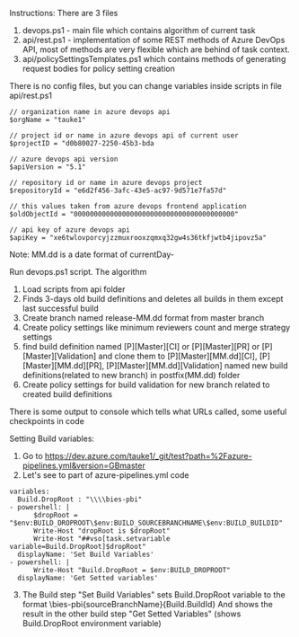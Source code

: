 Instructions:
There are 3 files
1) devops.ps1 - main file which contains algorithm of current task
2) api/rest.ps1 - implementation of some REST methods of Azure DevOps API, most of methods are very flexible which are behind of task context. 
3) api/policySettingsTemplates.ps1 which contains methods of generating request bodies for policy setting creation

There is no config files, but you can change variables inside scripts in file api/rest.ps1
```
// organization name in azure devops api
$orgName = "tauke1"

// project id or name in azure devops api of current user
$projectID = "d0b80027-2250-45b3-bda

// azure devops api version
$apiVersion = "5.1"

// repository id or name in azure devops project
$repositoryId = "e6d2f456-3afc-43e5-ac97-9d571e7fa57d"

// this values taken from azure devops frontend application
$oldObjectId = "0000000000000000000000000000000000000000"

// api key of azure devops api
$apiKey = "xe6twlovporcyjzzmuxrooxzqmxq32gw4s36tkfjwtb4jipovz5a"
```

Note: MM.dd is a date format of currentDay-

Run devops.ps1 script.
The algorithm
1) Load scripts from api folder
2) Finds 3-days old build definitions and deletes all builds in them except last successful build
3) Create branch named release-MM.dd format from master branch
4) Create policy settings like minimum reviewers count and merge strategy settings
5) find build definition named [P][Master][CI] or [P][Master][PR] or [P][Master][Validation] and clone them to [P][Master][MM.dd][CI], [P][Master][MM.dd][PR], [P][Master][MM.dd][Validation] named new build definitions(related to new branch) in postfix(MM.dd) folder
6) Create policy settings for build validation for new branch related to created build definitions

There is some output to console which tells what URLs called, some useful checkpoints in code

Setting Build variables:
1) Go to https://dev.azure.com/tauke1/_git/test?path=%2Fazure-pipelines.yml&version=GBmaster
2) Let's see to part of azure-pipelines.yml code
```
variables:
  Build.DropRoot : "\\\\bies-pbi"
- powershell: |
      $dropRoot = "$env:BUILD_DROPROOT\$env:BUILD_SOURCEBRANCHNAME\$env:BUILD_BUILDID"
      Write-Host "dropRoot is $dropRoot"
      Write-Host "##vso[task.setvariable variable=Build.DropRoot]$dropRoot"
  displayName: 'Set Build Variables'
- powershell: |
      Write-Host "Build.DropRoot = $env:BUILD_DROPROOT"
  displayName: 'Get Setted variables'
```
3) The Build step "Set Build Variables" sets Build.DropRoot variable to the format \\bies-pbi\{sourceBranchName}\{Build.BuildId} 
   And shows the result in the other build step "Get Setted Variables" (shows Build.DropRoot environment variable)
